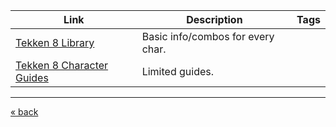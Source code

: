 | Link                                                                                                                                                            | Description                         | Tags |
| --------------------------------------------------------------------------------------------------------------------------------------------------------------- | ----------------------------------- | ---- |
| [Tekken 8 Library](https://docs.google.com/spreadsheets/u/1/d/e/2PACX-1vTsgbCJNSTKajMNlJvQleJOl0eTiEcV-PbeU0obDg1lsSqmz0lTtcD2k6NzfTPt7Db9Ua2dz1o_34Sv/pubhtml) | Basic info/combos for every char.   |      |
| [Tekken 8 Character Guides](https://docs.google.com/spreadsheets/d/1g6HPdKV8gAhdSDMsBPf7VTFGmD7t_abupP3pgsdUm1A/edit#gid=1596849183)                            | Limited guides.                     |      |

---
[« back](readme.md)


